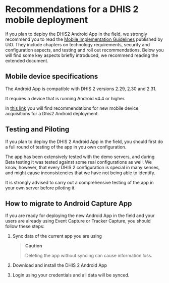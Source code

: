 # Recommendations for a DHIS 2 mobile deployment

If you plan to deploy the DHIS2 Android App in the field, we strongly recommend you to read the [Mobile Implementation Guidelines](https://s3-eu-west-1.amazonaws.com/content.dhis2.org/Publications/DHIS+2+Mobile+Implementation+Guidelines.pdf) published by UiO. They include chapters on technology requirements, security and configuration aspects, and testing and roll out recommendations. Below you will find some key aspects briefly introduced, we recommend reading the extended document.

## Mobile device specifications

The Android App is compatible with DHIS 2 versions 2.29, 2.30 and 2.31.

It requires a device that is running Android v4.4 or higher.

In [this link](https://www.google.com/url?q=https://docs.google.com/document/d/1jZjw-hb1W8sszkPU9yPWrPoow91gEkTb0nyZJh3IJQQ/edit%23&sa=D&ust=1557433016128000) you will find recommendations for new mobile device acquisitions for a Dhis2 Android deployment.

## Testing and Piloting

If you plan to deploy the DHIS 2 Android App in the field, you should first do a full round of testing of the app in you own configuration.

The app has been extensively tested with the demo servers, and during Beta testing it was tested against some real configurations as well. We know, however, that every DHIS 2 configuration is special in many senses, and might cause inconsistencies that we have not being able to identify.

It is strongly advised to carry out a comprehensive testing of the app in your own server before piloting it.

## How to migrate to Android Capture App

If you are ready for deploying the new Android App in the field and your users are already using Event Capture or Tracker Capture, you should follow these steps:

1.  Sync data of the current app you are using

    > **Caution**
    >
    > Deleting the app without syncing can cause information loss.
    
2.  Download and install the DHIS 2 Android App
3.  Login using your credentials and all data will be synced.
